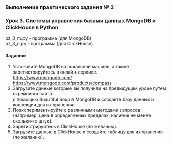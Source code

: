 ### Выполнение практического задания № 3
### Урок 3. Системы управления базами данных MongoDB и ClickHouse в Python

pz_3_m.py  - программа (для MongoDB) <br>
pz_3_c.py  - программа (для ClickHouse) <br>

#### Задания:

1.  Установите MongoDB на локальной машине, а также зарегистрируйтесь в онлайн-сервисе. <br>
    https://www.mongodb.com/ <br>
    https://www.mongodb.com/products/compass
2.  Загрузите данные которые вы получили на предыдущем уроке путем скрейпинга сайта <br>
    с помощью Buautiful Soup в MongoDB и создайте базу данных и коллекции для их хранения.
3.  Поэкспериментируйте с различными методами запросов <br>
    (например, цена в определённых пределах, наличие не менее скольки-то штук).
5.  Зарегистрируйтесь в ClickHouse (по желанию).
6.  Загрузите данные в ClickHouse и создайте таблицу для их хранения (по желанию).
